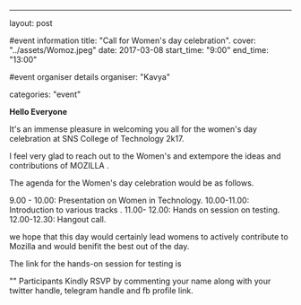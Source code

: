 ---
layout: post

#event information
title:  "Call for Women's day celebration".
cover: "../assets/Womoz.jpeg"
date:   2017-03-08
start_time: "9:00"
end_time: "13:00"

#event organiser details
organiser: "Kavya"

categories: "event"

**Hello Everyone**

It's an immense pleasure in welcoming you all for the women's day celebration at SNS College of Technology 2k17.

I feel very glad to reach out to the Women's and extempore the ideas and contributions of MOZILLA .

The agenda for the Women's day celebration would be as follows.

9.00 - 10.00: Presentation on Women in Technology.
10.00-11.00:  Introduction to various tracks .
11.00- 12.00: Hands on session on testing.
12.00-12.30: Hangout call.

we hope that this day would certainly lead womens to actively contribute to Mozilla and would benifit the best out of the day.

The link for the hands-on session for testing is

""
Participants Kindly RSVP by commenting your name along with your twitter handle, telegram handle and fb profile link.




